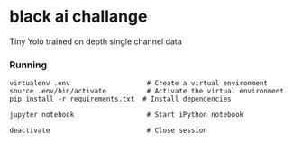 # black ai challange

Tiny Yolo trained on depth single channel data


### Running 

```
virtualenv .env                   # Create a virtual environment
source .env/bin/activate          # Activate the virtual environment
pip install -r requirements.txt  # Install dependencies

jupyter notebook                  # Start iPython notebook

deactivate                        # Close session
```
